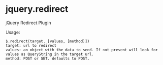# jquery.redirect
jQuery Redirect Plugin

 
Usage:
 ```
$.redirect(target, [values, [method]])
target: url to redirect
values: an object with the data to send. If not present will look for values as QueryString in the target url.
method: POST or GET. defaults to POST. 
 ```

